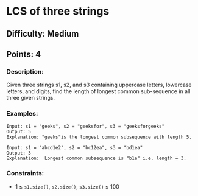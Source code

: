 # LCS of three strings
## Difficulty: Medium
## Points: 4
### Description:
Given three strings s1, s2, and s3 containing uppercase letters, lowercase letters, and digits, find the length of longest common sub-sequence in all three given strings.

### Examples:
```
Input: s1 = "geeks", s2 = "geeksfor", s3 = "geeksforgeeks"
Output: 5
Explanation: "geeks"is the longest common subsequence with length 5.
```
```
Input: s1 = "abcd1e2", s2 = "bc12ea", s3 = "bd1ea"
Output: 3
Explanation:  Longest common subsequence is "b1e" i.e. length = 3.
```

### Constraints:
- 1  ≤  `s1.size()`, `s2.size()`, `s3.size()`  ≤  100